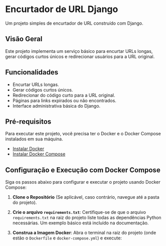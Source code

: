 # Encurtador de URL Django

Um projeto simples de encurtador de URL construído com Django.

## Visão Geral

Este projeto implementa um serviço básico para encurtar URLs longas, gerar códigos curtos únicos e redirecionar usuários para a URL original.

## Funcionalidades

- Encurtar URLs longas.
- Gerar códigos curtos únicos.
- Redirecionar do código curto para a URL original.
- Páginas para links expirados ou não encontrados.
- Interface administrativa básica do Django.

## Pré-requisitos

Para executar este projeto, você precisa ter o Docker e o Docker Compose instalados em sua máquina.

- [Instalar Docker](https://docs.docker.com/get-docker/)
- [Instalar Docker Compose](https://docs.docker.com/compose/install/)

## Configuração e Execução com Docker Compose

Siga os passos abaixo para configurar e executar o projeto usando Docker Compose:

1.  **Clone o Repositório** (Se aplicável, caso contrário, navegue até a pasta do projeto).

2.  **Crie o arquivo `requirements.txt`**:
    Certifique-se de que o arquivo `requirements.txt` na raiz do projeto liste todas as dependências Python necessárias. Um exemplo básico está incluído na documentação.

3.  **Construa a Imagem Docker**:
    Abra o terminal na raiz do projeto (onde estão o `Dockerfile` e `docker-compose.yml`) e execute:
